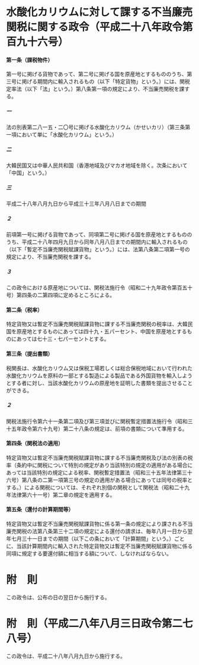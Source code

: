 # 水酸化カリウムに対して課する不当廉売関税に関する政令（平成二十八年政令第百九十六号）
#### 第一条（課税物件）
第一号に掲げる貨物であって、第二号に掲げる国を原産地とするもののうち、第三号に掲げる期間内に輸入されるもの（以下「特定貨物」という。）には、関税定率法（以下「法」という。）第八条第一項の規定により、不当廉売関税を課する。
##### 一
法の別表第二八一五・二〇号に掲げる水酸化カリウム（かせいカリ）（第三条第一項において単に「水酸化カリウム」という。）
##### 二
大韓民国又は中華人民共和国（香港地域及びマカオ地域を除く。次条において「中国」という。）
##### 三
平成二十八年八月九日から平成三十三年八月八日までの期間
##### ２
前項第一号に掲げる貨物であって、同項第二号に掲げる国を原産地とするもののうち、平成二十八年四月九日から同年八月八日までの期間内に輸入されるもの（以下「暫定不当廉売関税賦課貨物」という。）には、法第八条第二項第一号の規定により、不当廉売関税を課する。
##### ３
この政令における原産地については、関税法施行令（昭和二十九年政令第百五十号）第四条の二第四項に定めるところによる。
#### 第二条（税率）
特定貨物又は暫定不当廉売関税賦課貨物に課する不当廉売関税の税率は、大韓民国を原産地とするものにあっては四十九・五パーセント、中国を原産地とするものにあっては七十三・七パーセントとする。
#### 第三条（提出書類）
税関長は、水酸化カリウム又は保税工場若しくは総合保税地域において行われた水酸化カリウムを原料の一部とする製造による製品である外国貨物を輸入しようとする者に対し、当該水酸化カリウムの原産地を証明した書類を提出させることができる。
##### ２
関税法施行令第六十一条第二項及び第三項並びに関税暫定措置法施行令（昭和三十五年政令第六十九号）第二十八条の規定は、前項の書類について準用する。
#### 第四条（関税法の適用）
特定貨物又は暫定不当廉売関税賦課貨物に課する不当廉売関税及び法の別表の税率（条約中に関税について特別の規定があり当該特別の規定の適用がある場合にあっては当該特別の規定による税率、関税暫定措置法（昭和三十五年法律第三十六号）第八条の二第一項第三号の規定の適用がある場合にあっては同号の税率とする。）による関税については、それぞれ別個の関税として関税法（昭和二十九年法律第六十一号）第二章の規定を適用する。
#### 第五条（還付の計算期間等）
特定貨物又は暫定不当廉売関税賦課貨物に係る第一条の規定により課される不当廉売関税の法第八条第三十二項の規定による還付の請求は、毎年八月一日から翌年七月三十一日までの期間（以下この条において「計算期間」という。）ごとに、当該計算期間内に輸入された特定貨物又は暫定不当廉売関税賦課貨物に係る同項に規定する要還付額に相当する額について、しなければならない。
# 附　則
この政令は、公布の日の翌日から施行する。
# 附　則（平成二八年八月三日政令第二七八号）
この政令は、平成二十八年八月九日から施行する。
